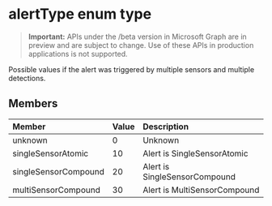 # alertType enum type

> **Important:** APIs under the /beta version in Microsoft Graph are in preview and are subject to change. Use of these APIs in production applications is not supported.

Possible values if the alert was triggered by multiple sensors and multiple detections.

## Members

|Member|Value|Description|
|:---|:---|:---|
|unknown|0|Unknown|
|singleSensorAtomic|10| Alert is SingleSensorAtomic|
|singleSensorCompound|20|Alert is SingleSensorCompound |
|multiSensorCompound|30| Alert is MultiSensorCompound|
